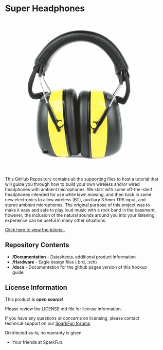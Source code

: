 Super Headphones
========================================

[![Super Headphones](https://raw.githubusercontent.com/sparkfun/SuperHeadphones/main/docs/assets/img/hp_rotate1.gif)](https://raw.githubusercontent.com/sparkfun/SuperHeadphones/main/docs/assets/img/hp_rotate1.gif)

This GitHub Repository contains all the supporting files to host a tutorial that will guide you through how to build your own wireless and/or wired
headphones with ambient microphones. We start with some off-the-shelf headphones
intended for use while lawn mowing, and then hack in some new electronics to allow
wireless (BT), auxiliary 3.5mm TRS input, and stereo ambient microphones. The original
purpose of this project was to make it easy and safe to play loud music with a rock
band in the basement, however, the inclusion of the natural sounds around you into
your listening experience can be useful in many other situations.

[Click here to view the tutorial.](https://docs.sparkfun.com/SuperHeadphones/introduction/)

Repository Contents
-------------------

* **/Documentation** - Datasheets, additional product information
* **/Hardware** - Eagle design files (.brd, .sch)
* **/docs** - Documentation for the github pages version of this hookup guide


License Information
-------------------

This product is _**open source**_!

Please review the LICENSE.md file for license information.

If you have any questions or concerns on licensing, please contact technical support on our [SparkFun forums](https://forum.sparkfun.com/viewforum.php?f=152).

Distributed as-is; no warranty is given.

- Your friends at SparkFun.

_<COLLABORATION CREDIT>_
